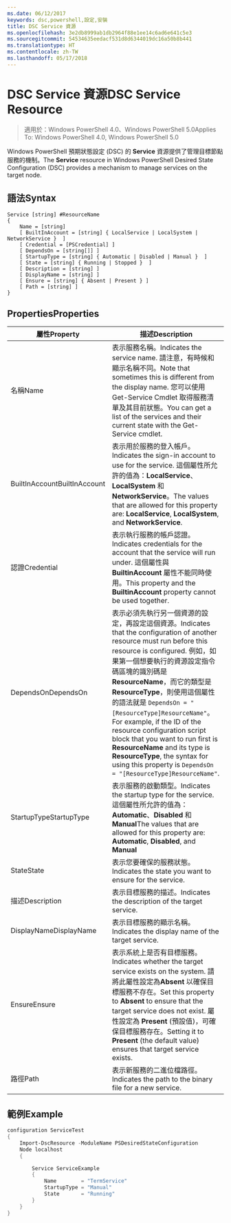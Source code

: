 ```yaml
---
ms.date: 06/12/2017
keywords: dsc,powershell,設定,安裝
title: DSC Service 資源
ms.openlocfilehash: 3e2db8999ab1db2964f88e1ee14c6ad6e641c5e3
ms.sourcegitcommit: 54534635eedacf531d8d6344019dc16a50b8b441
ms.translationtype: HT
ms.contentlocale: zh-TW
ms.lasthandoff: 05/17/2018
---
```

# <a name="dsc-service-resource"></a><span data-ttu-id="14bfb-103">DSC Service 資源</span><span class="sxs-lookup"><span data-stu-id="14bfb-103">DSC Service Resource</span></span>

> <span data-ttu-id="14bfb-104">適用於：Windows PowerShell 4.0、Windows PowerShell 5.0</span><span class="sxs-lookup"><span data-stu-id="14bfb-104">Applies To: Windows PowerShell 4.0, Windows PowerShell 5.0</span></span>


<span data-ttu-id="14bfb-105">Windows PowerShell 預期狀態設定 (DSC) 的 **Service** 資源提供了管理目標節點服務的機制。</span><span class="sxs-lookup"><span data-stu-id="14bfb-105">The **Service** resource in Windows PowerShell Desired State Configuration (DSC) provides a mechanism to manage services on the target node.</span></span>

## <a name="syntax"></a><span data-ttu-id="14bfb-106">語法</span><span class="sxs-lookup"><span data-stu-id="14bfb-106">Syntax</span></span>

```
Service [string] #ResourceName
{
    Name = [string]
    [ BuiltInAccount = [string] { LocalService | LocalSystem | NetworkService }  ]
    [ Credential = [PSCredential] ]
    [ DependsOn = [string[]] ]
    [ StartupType = [string] { Automatic | Disabled | Manual }  ]
    [ State = [string] { Running | Stopped }  ]
    [ Description = [string] ]
    [ DisplayName = [string] ]
    [ Ensure = [string] { Absent | Present } ]
    [ Path = [string] ]
}
```

## <a name="properties"></a><span data-ttu-id="14bfb-107">Properties</span><span class="sxs-lookup"><span data-stu-id="14bfb-107">Properties</span></span>

|  <span data-ttu-id="14bfb-108">屬性</span><span class="sxs-lookup"><span data-stu-id="14bfb-108">Property</span></span>  |  <span data-ttu-id="14bfb-109">描述</span><span class="sxs-lookup"><span data-stu-id="14bfb-109">Description</span></span>   |
|---|---|
| <span data-ttu-id="14bfb-110">名稱</span><span class="sxs-lookup"><span data-stu-id="14bfb-110">Name</span></span>| <span data-ttu-id="14bfb-111">表示服務名稱。</span><span class="sxs-lookup"><span data-stu-id="14bfb-111">Indicates the service name.</span></span> <span data-ttu-id="14bfb-112">請注意，有時候和顯示名稱不同。</span><span class="sxs-lookup"><span data-stu-id="14bfb-112">Note that sometimes this is different from the display name.</span></span> <span data-ttu-id="14bfb-113">您可以使用 Get-Service Cmdlet 取得服務清單及其目前狀態。</span><span class="sxs-lookup"><span data-stu-id="14bfb-113">You can get a list of the services and their current state with the Get-Service cmdlet.</span></span>|
| <span data-ttu-id="14bfb-114">BuiltInAccount</span><span class="sxs-lookup"><span data-stu-id="14bfb-114">BuiltInAccount</span></span>| <span data-ttu-id="14bfb-115">表示用於服務的登入帳戶。</span><span class="sxs-lookup"><span data-stu-id="14bfb-115">Indicates the sign-in account to use for the service.</span></span> <span data-ttu-id="14bfb-116">這個屬性所允許的值為：**LocalService**、**LocalSystem** 和 **NetworkService**。</span><span class="sxs-lookup"><span data-stu-id="14bfb-116">The values that are allowed for this property are: **LocalService**, **LocalSystem**, and **NetworkService**.</span></span>|
| <span data-ttu-id="14bfb-117">認證</span><span class="sxs-lookup"><span data-stu-id="14bfb-117">Credential</span></span>| <span data-ttu-id="14bfb-118">表示執行服務的帳戶認證。</span><span class="sxs-lookup"><span data-stu-id="14bfb-118">Indicates credentials for the account that the service will run under.</span></span> <span data-ttu-id="14bfb-119">這個屬性與 __BuiltinAccount__ 屬性不能同時使用。</span><span class="sxs-lookup"><span data-stu-id="14bfb-119">This property and the __BuiltinAccount__ property cannot be used together.</span></span>|
| <span data-ttu-id="14bfb-120">DependsOn</span><span class="sxs-lookup"><span data-stu-id="14bfb-120">DependsOn</span></span>| <span data-ttu-id="14bfb-121">表示必須先執行另一個資源的設定，再設定這個資源。</span><span class="sxs-lookup"><span data-stu-id="14bfb-121">Indicates that the configuration of another resource must run before this resource is configured.</span></span> <span data-ttu-id="14bfb-122">例如，如果第一個想要執行的資源設定指令碼區塊的識別碼是 __ResourceName__，而它的類型是 __ResourceType__，則使用這個屬性的語法就是 `DependsOn = "[ResourceType]ResourceName"`。</span><span class="sxs-lookup"><span data-stu-id="14bfb-122">For example, if the ID of the resource configuration script block that you want to run first is __ResourceName__ and its type is __ResourceType__, the syntax for using this property is `DependsOn = "[ResourceType]ResourceName"`.</span></span>|
| <span data-ttu-id="14bfb-123">StartupType</span><span class="sxs-lookup"><span data-stu-id="14bfb-123">StartupType</span></span>| <span data-ttu-id="14bfb-124">表示服務的啟動類型。</span><span class="sxs-lookup"><span data-stu-id="14bfb-124">Indicates the startup type for the service.</span></span> <span data-ttu-id="14bfb-125">這個屬性所允許的值為：**Automatic**、**Disabled** 和 **Manual**</span><span class="sxs-lookup"><span data-stu-id="14bfb-125">The values that are allowed for this property are: **Automatic**, **Disabled**, and **Manual**</span></span>|
| <span data-ttu-id="14bfb-126">State</span><span class="sxs-lookup"><span data-stu-id="14bfb-126">State</span></span>| <span data-ttu-id="14bfb-127">表示您要確保的服務狀態。</span><span class="sxs-lookup"><span data-stu-id="14bfb-127">Indicates the state you want to ensure for the service.</span></span>|
| <span data-ttu-id="14bfb-128">描述</span><span class="sxs-lookup"><span data-stu-id="14bfb-128">Description</span></span> | <span data-ttu-id="14bfb-129">表示目標服務的描述。</span><span class="sxs-lookup"><span data-stu-id="14bfb-129">Indicates the description of the target service.</span></span>|
| <span data-ttu-id="14bfb-130">DisplayName</span><span class="sxs-lookup"><span data-stu-id="14bfb-130">DisplayName</span></span> | <span data-ttu-id="14bfb-131">表示目標服務的顯示名稱。</span><span class="sxs-lookup"><span data-stu-id="14bfb-131">Indicates the display name of the target service.</span></span>|
| <span data-ttu-id="14bfb-132">Ensure</span><span class="sxs-lookup"><span data-stu-id="14bfb-132">Ensure</span></span> | <span data-ttu-id="14bfb-133">表示系統上是否有目標服務。</span><span class="sxs-lookup"><span data-stu-id="14bfb-133">Indicates whether the target service exists on the system.</span></span> <span data-ttu-id="14bfb-134">請將此屬性設定為**Absent** 以確保目標服務不存在。</span><span class="sxs-lookup"><span data-stu-id="14bfb-134">Set this property to **Absent** to ensure that the target service does not exist.</span></span> <span data-ttu-id="14bfb-135">屬性設定為 **Present** (預設值)，可確保目標服務存在。</span><span class="sxs-lookup"><span data-stu-id="14bfb-135">Setting it to **Present** (the default value) ensures that target service exists.</span></span>|
| <span data-ttu-id="14bfb-136">路徑</span><span class="sxs-lookup"><span data-stu-id="14bfb-136">Path</span></span> | <span data-ttu-id="14bfb-137">表示新服務的二進位檔路徑。</span><span class="sxs-lookup"><span data-stu-id="14bfb-137">Indicates the path to the binary file for a new service.</span></span>|

## <a name="example"></a><span data-ttu-id="14bfb-138">範例</span><span class="sxs-lookup"><span data-stu-id="14bfb-138">Example</span></span>

```powershell
configuration ServiceTest
{
    Import-DscResource -ModuleName PSDesiredStateConfiguration
    Node localhost
    {

        Service ServiceExample
        {
            Name        = "TermService"
            StartupType = "Manual"
            State       = "Running"
        }
    }
}
```